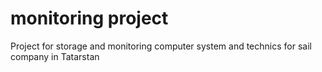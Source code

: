 # monitoring project

Project for storage and monitoring computer system and technics for sail company in Tatarstan
